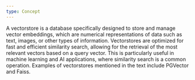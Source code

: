 ```yaml
---
type: Concept
---
```


A vectorstore is a database specifically designed to store and manage vector embeddings, which are numerical representations of data such as text, images, or other types of information. Vectorstores are optimized for fast and efficient similarity search, allowing for the retrieval of the most relevant vectors based on a query vector. This is particularly useful in machine learning and AI applications, where similarity search is a common operation. Examples of vectorstores mentioned in the text include PGVector and Faiss.